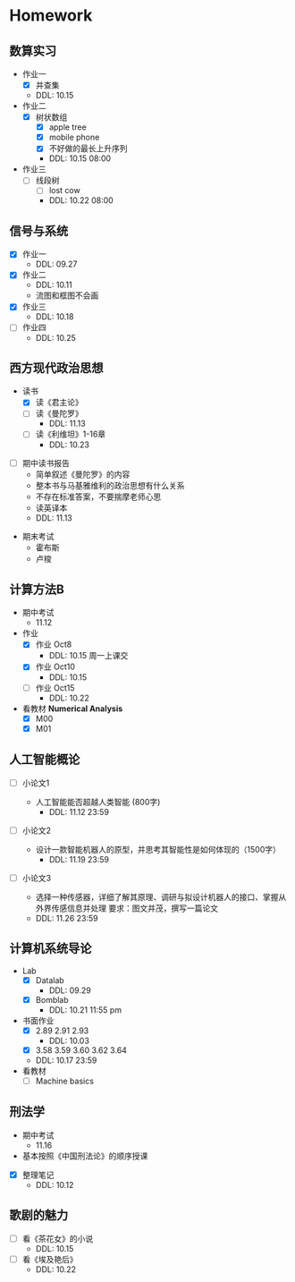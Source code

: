 # Homework

##  数算实习 
* 作业一
    * [x] 并查集
    * DDL: 10.15
* 作业二
    * [x] 树状数组
        * [x] apple tree
        * [x] mobile phone  
        * [x] 不好做的最长上升序列
        * DDL: 10.15 08:00
* 作业三
    * [ ] 线段树
        * [ ] lost cow
        * DDL: 10.22 08:00 
    

## 信号与系统
* [x] 作业一
    * DDL: 09.27
* [x] 作业二
    * DDL: 10.11
    * 流图和框图不会画
* [x] 作业三
    * DDL: 10.18
* [ ] 作业四
    * DDL: 10.25
## 西方现代政治思想
* 读书
    * [x] 读《君主论》
    * [ ] 读《曼陀罗》
        * DDL: 11.13
    * [ ] 读《利维坦》1-16章
        * DDL: 10.23
* [ ] 期中读书报告
    * 简单叙述《曼陀罗》的内容
    * 整本书与马基雅维利的政治思想有什么关系
    * 不存在标准答案，不要揣摩老师心思
    * 读英译本
    * DDL: 11.13
* 期末考试
    * 霍布斯
    * 卢梭
## 计算方法B
* 期中考试
    * 11.12  
* 作业
    * [x] 作业 Oct8
        * DDL: 10.15 周一上课交
    * [x] 作业 Oct10
        * DDL: 10.15
    * [ ] 作业 Oct15
        * DDL: 10.22
* 看教材 **Numerical Analysis** 
    * [x] M00 
    * [x] M01  

## 人工智能概论

* [ ] 小论文1
    * 人工智能能否超越人类智能 (800字)
        * DDL: 11.12 23:59
    
* [ ] 小论文2 
    * 设计一款智能机器人的原型，并思考其智能性是如何体现的（1500字）
        * DDL: 11.19 23:59

* [ ] 小论文3
    * 选择一种传感器，详细了解其原理、调研与拟设计机器人的接口、掌握从外界传感信息并处理 要求：图文并茂，撰写一篇论文
    * DDL: 11.26 23:59

## 计算机系统导论
* Lab
    * [x] Datalab
        * DDL: 09.29
    * [x] Bomblab
        * DDL: 10.21 11:55 pm
    
* 书面作业
    * [x] 2.89 2.91 2.93
        * DDL: 10.03
    * [x] 3.58 3.59 3.60 3.62 3.64
    * DDL: 10.17 23:59
* 看教材
    * [ ] Machine basics

## 刑法学
* 期中考试
    * 11.16
* 基本按照《中国刑法论》的顺序授课
* [x] 整理笔记
    * DDL: 10.12
## 歌剧的魅力
* [ ] 看《茶花女》的小说
    * DDL: 10.15
* [ ] 看《埃及艳后》
    * DDL: 10.22





 





